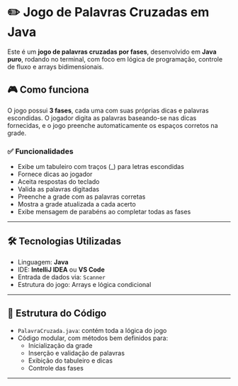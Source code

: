 # ✏️ Jogo de Palavras Cruzadas em Java

Este é um **jogo de palavras cruzadas por fases**, desenvolvido em **Java puro**, rodando no terminal, com foco em lógica de programação, controle de fluxo e arrays bidimensionais.

## 🎮 Como funciona

O jogo possui **3 fases**, cada uma com suas próprias dicas e palavras escondidas. O jogador digita as palavras baseando-se nas dicas fornecidas, e o jogo preenche automaticamente os espaços corretos na grade.

### ✅ Funcionalidades
- Exibe um tabuleiro com traços (_) para letras escondidas
- Fornece dicas ao jogador
- Aceita respostas do teclado
- Valida as palavras digitadas
- Preenche a grade com as palavras corretas
- Mostra a grade atualizada a cada acerto
- Exibe mensagem de parabéns ao completar todas as fases

---

## 🛠️ Tecnologias Utilizadas

- Linguagem: **Java**
- IDE: **IntelliJ IDEA** ou **VS Code**
- Entrada de dados via: `Scanner`
- Estrutura do jogo: Arrays e lógica condicional

---

## 📂 Estrutura do Código

- `PalavraCruzada.java`: contém toda a lógica do jogo
- Código modular, com métodos bem definidos para:
  - Inicialização da grade
  - Inserção e validação de palavras
  - Exibição do tabuleiro e dicas
  - Controle das fases

---
